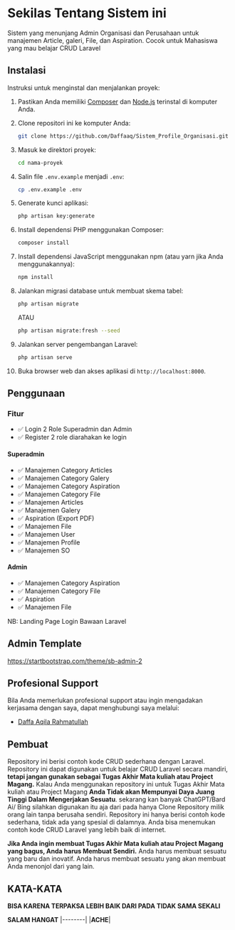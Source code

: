 # Sekilas Tentang Sistem ini

Sistem yang menunjang Admin Organisasi dan Perusahaan untuk manajemen Article, galeri, File, dan Aspiration.
Cocok untuk Mahasiswa yang mau belajar CRUD Laravel

## Instalasi

Instruksi untuk menginstal dan menjalankan proyek:

1. Pastikan Anda memiliki [Composer](https://getcomposer.org/) dan [Node.js](https://nodejs.org/) terinstal di komputer Anda.
2. Clone repositori ini ke komputer Anda:

    ```bash
    git clone https://github.com/Daffaaq/Sistem_Profile_Organisasi.git
    ```

3. Masuk ke direktori proyek:

    ```bash
    cd nama-proyek
    ```

4. Salin file `.env.example` menjadi `.env`:

    ```bash
    cp .env.example .env
    ```

5. Generate kunci aplikasi:

    ```bash
    php artisan key:generate
    ```

6. Install dependensi PHP menggunakan Composer:

    ```bash
    composer install
    ```

7. Install dependensi JavaScript menggunakan npm (atau yarn jika Anda menggunakannya):

    ```bash
    npm install
    ```

8. Jalankan migrasi database untuk membuat skema tabel:

    ```bash
    php artisan migrate
    ```

    ATAU

    ```bash
    php artisan migrate:fresh --seed
    ```

9. Jalankan server pengembangan Laravel:

    ```bash
    php artisan serve
    ```

10. Buka browser web dan akses aplikasi di `http://localhost:8000`.

## Penggunaan

### Fitur

-   ✅ Login 2 Role Superadmin dan Admin
-   ✅ Register 2 role diarahakan ke login

#### Superadmin

-   ✅ Manajemen Category Articles
-   ✅ Manajemen Category Galery
-   ✅ Manajemen Category Aspiration
-   ✅ Manajemen Category File
-   ✅ Manajemen Articles
-   ✅ Manajemen Galery
-   ✅ Aspiration (Export PDF)
-   ✅ Manajemen File
-   ✅ Manajemen User
-   ✅ Manajemen Profile
-   ✅ Manajemen SO

#### Admin

-   ✅ Manajemen Category Aspiration
-   ✅ Manajemen Category File
-   ✅ Aspiration
-   ✅ Manajemen File

NB: Landing Page Login Bawaan Laravel

## Admin Template

https://startbootstrap.com/theme/sb-admin-2

## Profesional Support

Bila Anda memerlukan profesional support atau ingin mengadakan kerjasama dengan saya, dapat menghubungi saya melalui:

* [Daffa Aqila Rahmatullah](https://www.linkedin.com/in/daffaaqilar/)

## Pembuat

Repository ini berisi contoh kode CRUD sederhana dengan Laravel. Repository ini dapat digunakan untuk belajar CRUD Laravel secara mandiri, **tetapi jangan gunakan sebagai Tugas Akhir Mata kuliah atau Project Magang.** Kalau Anda menggunakan repository ini untuk Tugas Akhir Mata kuliah atau Project Magang **Anda Tidak akan Mempunyai Daya Juang Tinggi Dalam Mengerjakan Sesuatu**. sekarang kan banyak ChatGPT/Bard Ai/ Bing silahkan digunakan itu aja dari pada hanya Clone Repository milik orang lain tanpa berusaha sendiri. Repository ini hanya berisi contoh kode sederhana, tidak ada yang spesial di dalamnya. Anda bisa menemukan contoh kode CRUD Laravel yang lebih baik di internet.

**Jika Anda ingin membuat Tugas Akhir Mata kuliah atau Project Magang yang bagus, Anda harus Membuat Sendiri.** Anda harus membuat sesuatu yang baru dan inovatif. Anda harus membuat sesuatu yang akan membuat Anda menonjol dari yang lain.

## KATA-KATA

**BISA KARENA TERPAKSA LEBIH BAIK DARI PADA TIDAK SAMA SEKALI**

**SALAM HANGAT**
|--------|
|**ACHE**|
